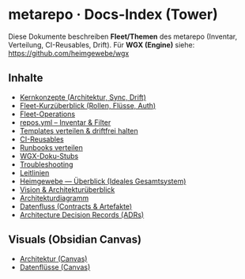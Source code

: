 # metarepo · Docs-Index (Tower)
Diese Dokumente beschreiben **Fleet/Themen** des metarepo (Inventar, Verteilung, CI-Reusables, Drift).
Für **WGX (Engine)** siehe: https://github.com/heimgewebe/wgx

## Inhalte
- [Kernkonzepte (Architektur, Sync, Drift)](./konzept-kern.md)
- [Fleet-Kurzüberblick (Rollen, Flüsse, Auth)](./overview.md)
- [Fleet-Operations](./fleet.md)
- [repos.yml – Inventar & Filter](./repos.yml.md)
- [Templates verteilen & driftfrei halten](./templates.md)
- [CI-Reusables](./ci-reusables.md)
- [Runbooks verteilen](./runbooks.md)
- [WGX-Doku-Stubs](./wgx-stub.md)
- [Troubleshooting](./troubleshooting.md)
- [Leitlinien](./leitlinien.md)
- [Heimgewebe — Überblick (Ideales Gesamtsystem)](./heimgewebe-gesamt.md)
- [Vision & Architekturüberblick](./vision.md)
- [Architekturdiagramm](./heimgewebe-architektur.mmd)
- [Datenfluss (Contracts & Artefakte)](./heimgewebe-dataflow.mmd)
- [Architecture Decision Records (ADRs)](./adr/README.md)

## Visuals (Obsidian Canvas)
- [Architektur (Canvas)](./canvas/heimgewebe-architektur.canvas)
- [Datenflüsse (Canvas)](./canvas/heimgewebe-dataflow.canvas)
